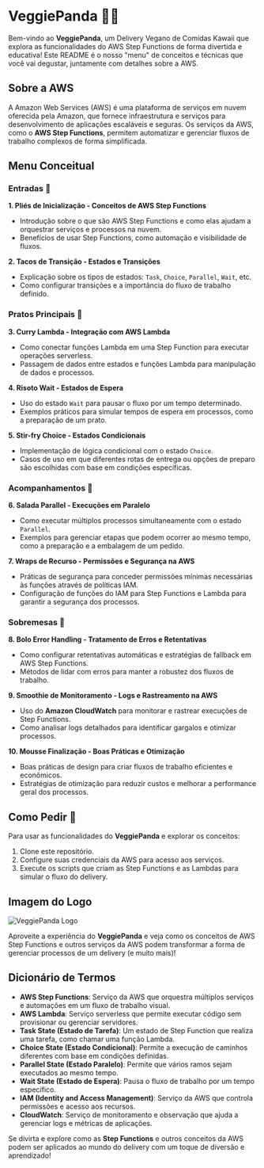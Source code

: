 # VeggiePanda 🐼🥦
Bem-vindo ao **VeggiePanda**, um Delivery Vegano de Comidas Kawaii que explora as funcionalidades do AWS Step Functions de forma divertida e educativa! Este README é o nosso "menu" de conceitos e técnicas que você vai degustar, juntamente com detalhes sobre a AWS.

## Sobre a AWS
A Amazon Web Services (AWS) é uma plataforma de serviços em nuvem oferecida pela Amazon, que fornece infraestrutura e serviços para desenvolvimento de aplicações escaláveis e seguras. Os serviços da AWS, como o **AWS Step Functions**, permitem automatizar e gerenciar fluxos de trabalho complexos de forma simplificada.

## Menu Conceitual

### Entradas 🍤
**1. Pliés de Inicialização - Conceitos de AWS Step Functions**
- Introdução sobre o que são AWS Step Functions e como elas ajudam a orquestrar serviços e processos na nuvem.
- Benefícios de usar Step Functions, como automação e visibilidade de fluxos.

**2. Tacos de Transição - Estados e Transições**
- Explicação sobre os tipos de estados: `Task`, `Choice`, `Parallel`, `Wait`, etc.
- Como configurar transições e a importância do fluxo de trabalho definido.

### Pratos Principais 🍛
**3. Curry Lambda - Integração com AWS Lambda**
- Como conectar funções Lambda em uma Step Function para executar operações serverless.
- Passagem de dados entre estados e funções Lambda para manipulação de dados e processos.

**4. Risoto Wait - Estados de Espera**
- Uso do estado `Wait` para pausar o fluxo por um tempo determinado.
- Exemplos práticos para simular tempos de espera em processos, como a preparação de um prato.

**5. Stir-fry Choice - Estados Condicionais**
- Implementação de lógica condicional com o estado `Choice`.
- Casos de uso em que diferentes rotas de entrega ou opções de preparo são escolhidas com base em condições específicas.

### Acompanhamentos 🍙
**6. Salada Parallel - Execuções em Paralelo**
- Como executar múltiplos processos simultaneamente com o estado `Parallel`.
- Exemplos para gerenciar etapas que podem ocorrer ao mesmo tempo, como a preparação e a embalagem de um pedido.

**7. Wraps de Recurso - Permissões e Segurança na AWS**
- Práticas de segurança para conceder permissões mínimas necessárias às funções através de políticas IAM.
- Configuração de funções do IAM para Step Functions e Lambda para garantir a segurança dos processos.

### Sobremesas 🍨
**8. Bolo Error Handling - Tratamento de Erros e Retentativas**
- Como configurar retentativas automáticas e estratégias de fallback em AWS Step Functions.
- Métodos de lidar com erros para manter a robustez dos fluxos de trabalho.

**9. Smoothie de Monitoramento - Logs e Rastreamento na AWS**
- Uso do **Amazon CloudWatch** para monitorar e rastrear execuções de Step Functions.
- Como analisar logs detalhados para identificar gargalos e otimizar processos.

**10. Mousse Finalização - Boas Práticas e Otimização**
- Boas práticas de design para criar fluxos de trabalho eficientes e econômicos.
- Estratégias de otimização para reduzir custos e melhorar a performance geral dos processos.

## Como Pedir 🍱
Para usar as funcionalidades do **VeggiePanda** e explorar os conceitos:
1. Clone este repositório.
2. Configure suas credenciais da AWS para acesso aos serviços.
3. Execute os scripts que criam as Step Functions e as Lambdas para simular o fluxo do delivery.

## Imagem do Logo
![VeggiePanda Logo](../assets/veggie.PNG)

Aproveite a experiência do **VeggiePanda** e veja como os conceitos de AWS Step Functions e outros serviços da AWS podem transformar a forma de gerenciar processos de um delivery (e muito mais)!

## Dicionário de Termos
- **AWS Step Functions**: Serviço da AWS que orquestra múltiplos serviços e automações em um fluxo de trabalho visual.
- **AWS Lambda**: Serviço serverless que permite executar código sem provisionar ou gerenciar servidores.
- **Task State (Estado de Tarefa)**: Um estado de Step Function que realiza uma tarefa, como chamar uma função Lambda.
- **Choice State (Estado Condicional)**: Permite a execução de caminhos diferentes com base em condições definidas.
- **Parallel State (Estado Paralelo)**: Permite que vários ramos sejam executados ao mesmo tempo.
- **Wait State (Estado de Espera)**: Pausa o fluxo de trabalho por um tempo específico.
- **IAM (Identity and Access Management)**: Serviço da AWS que controla permissões e acesso aos recursos.
- **CloudWatch**: Serviço de monitoramento e observação que ajuda a gerenciar logs e métricas de aplicações.

Se divirta e explore como as **Step Functions** e outros conceitos da AWS podem ser aplicados ao mundo do delivery com um toque de diversão e aprendizado!
